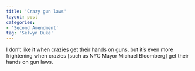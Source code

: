 ```yaml
---
title: 'Crazy gun laws'
layout: post
categories:
- 'Second Amendment'
tag: 'Selwyn Duke'
---
```


I don’t like it when crazies get their hands on guns, but it’s even more frightening when crazies \[such as NYC Mayor Michael Bloomberg\] get their hands on gun laws.